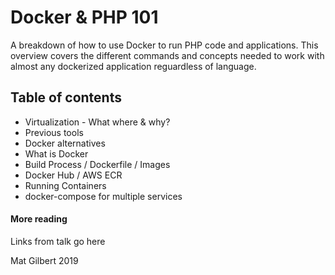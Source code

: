# Docker & PHP 101

A breakdown of how to use Docker to run PHP code and applications. This overview covers the different commands and concepts needed to work with almost any dockerized application reguardless of language.


## Table of contents

- Virtualization - What where & why?
- Previous tools
- Docker alternatives
- What is Docker
- Build Process / Dockerfile / Images
- Docker Hub / AWS ECR
- Running Containers
- docker-compose for multiple services


#### More reading
Links from talk go here

Mat Gilbert 2019
